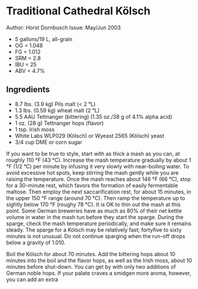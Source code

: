 Traditional Cathedral Kölsch 
============================

Author: Horst Dornbusch Issue: May/Jun 2003 

- 5 gallons/19 L, all-grain
- OG = 1.048
- FG = 1.012
- SRM = 2.8
- IBU = 25
- ABV = 4.7%

Ingredients
-----------

- 8.7 lbs. (3.9 kg) Pils malt (< 2 °L)
- 1.3 lbs. (0.59 kg) wheat malt (2 °L)
- 5.5 AAU Tettnanger (bittering) (1.35 oz./38 g of 4.1% alpha acid)
- 1 oz. (28 g) Tettnanger hops (flavor)
- 1 tsp. Irish moss
- White Labs WLP029 (Kölsch) or Wyeast 2565 (Kölsch) yeast
- 3/4 cup DME or corn sugar

If you want to be true to style, start with as thick a mash as you can, at roughly 110 °F (43 °C). Increase the mash temperature gradually by about 1 °F (1/2 °C) per minute by infusing it very slowly with near-boiling water. To avoid excessive hot spots, keep stirring the mash gently while you are raising the temperature. Once the mash reaches about 146 °F (66 °C), stop for a 30-minute rest, which favors the formation of easily fermentable maltose. Then employ the next saccarification rest, for about 15 minutes, in the upper 150 °F range (around 70 °C). Then ramp the temperature up to sightly below 170 °F (roughy 78 °C). It is OK to thin out the mash at this point. Some German breweries have as much as 80% of their net kettle volume in water in the mash tun before they start the sparge. During the sparge, check the mash temperature periodically, and make sure it remains steady. The sparge for a Kölsch may be relatively fast; fortyfive to sixty minutes is not unusual. Do not continue sparging when the run-off drops below a gravity of 1.010.

Boil the Kölsch for about 70 minutes. Add the bittering hops about 10 minutes into the boil and the flavor hops, as well as the Irish moss, about 10 minutes before shut-down. You can get by with only two additions of German noble hops. If your palate craves a smidgen more aroma, however, you can add an extra

